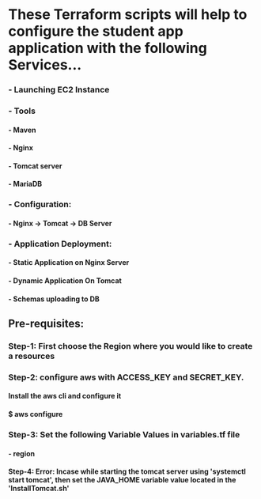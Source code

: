 # These Terraform scripts will help to configure the student app application with the following Services...

###  - Launching EC2 Instance
###  - Tools
####    - Maven
####    - Nginx
####    - Tomcat server
####    - MariaDB
###  - Configuration:
####    - Nginx -> Tomcat -> DB Server
###  - Application Deployment:
####    - Static Application on Nginx Server
####    - Dynamic Application On Tomcat
####    - Schemas uploading to DB

## Pre-requisites:

### Step-1: First choose the Region where you would like to create a resources

### Step-2: configure aws with ACCESS_KEY and SECRET_KEY.
#### Install the aws cli and configure it
#### $ aws configure

### Step-3: Set the following Variable Values in variables.tf file
####  - region

#### Step-4:  Error: Incase while starting the tomcat server using 'systemctl start tomcat', then set the JAVA_HOME variable value located in the 'InstallTomcat.sh'
